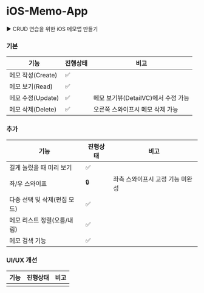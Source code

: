 # iOS-Memo-App

▶︎ CRUD 연습을 위한 iOS 메모앱 만들기

### 기본

| 기능              | 진행상태 | 비고                                |
| ----------------- | -------- | ----------------------------------- |
| 메모 작성(Create) | ✅       |                                     |
| 메모 보기(Read)   | ✅       |                                     |
| 메모 수정(Update) | ✅       | 메모 보기뷰(DetailVC)에서 수정 가능 |
| 메모 삭제(Delete) | ✅       | 오른쪽 스와이프시 메모 삭제 가능    |

### 추가

| 기능                         | 진행상태 | 비고                             |
| ---------------------------- | -------- | -------------------------------- |
| 길게 눌렀을 때 미리 보기     | ✅       |                                  |
| 좌/우 스와이프               | 🔒       | 좌측 스와이프시 고정 기능 미완성 |
| 다중 선택 및 삭제(편집 모드) | ✅       |                                  |
| 메모 리스트 정렬(오름/내림)           |  ✅        |                                  |
| 메모 검색 기능               | ✅         |                                  |

### UI/UX 개선
| 기능                         | 진행상태 | 비고                             |
| ---------------------------- | -------- | -------------------------------- |
|  |        |                                  |
